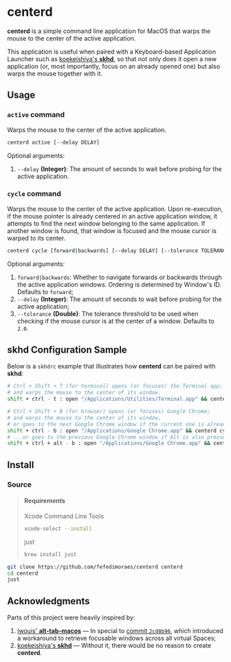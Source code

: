 # centerd

**centerd** is a simple command line application for MacOS that warps the mouse to the center of the active application.

This application is useful when paired with a Keyboard-based Application Launcher such as [koekeishiya's **skhd**](https://github.com/koekeishiya/skhd), so that not only does it open a new application (or, most importantly, focus on an already opened one) but also warps the mouse together with it.

## Usage

### `active` command

Warps the mouse to the center of the active application.

```bash
centerd active [--delay DELAY]
```

Optional arguments:

1. `--delay` **(Integer)**: The amount of seconds to wait before probing for the active application.

### `cycle` command

Warps the mouse to the center of the active application. Upon re-execution, if the mouse pointer is already centered in an active application window, it attempts to find the next window belonging to the same application. If another window is found, that window is focused and the mouse cursor is warped to its center.

```bash
centerd cycle [forward|backwards] [--delay DELAY] [--tolerance TOLERANCE]
```

Optional arguments:

1. `forward|backwards`: Whether to navigate forwards or backwards through the active application windows. Ordering is determined by Window's ID. Defaults to `forward`;
2. `--delay` **(Integer)**: The amount of seconds to wait before probing for the active application;
3. `--tolerance` **(Double)**: The tolerance threshold to be used when checking if the mouse cursor is at the center of a window. Defaults to `2.0`.

## skhd Configuration Sample

Below is a `skhdrc` example that illustrates how **centerd** can be paired with **skhd**:

```bash
# Ctrl + Shift + T (for terminal) opens (or focuses) the Terminal app;
# and warps the mouse to the center of its window.
shift + ctrl - t : open "/Applications/Utilities/Terminal.app" && centerd active

# Ctrl + Shift + B (for browser) opens (or focuses) Google Chrome;
# and warps the mouse to the center of its window,
# or goes to the next Google Chrome window if the current one is already centered...
shift + ctrl - b : open "/Applications/Google Chrome.app" && centerd cycle
# ...or goes to the previous Google Chrome window if Alt is also pressed.
shift + ctrl + alt - b : open "/Applications/Google Chrome.app" && centerd cycle backwards
```

## Install

### Source

> #### Requirements
>
> Xcode Command Line Tools
>
> ```bash
> xcode-select --install
> ```
>
> just
>
> ```bash
> brew install just
> ```

```bash
git clone https://github.com/fefedimoraes/centerd centerd
cd centerd
just
```

## Acknowledgments

Parts of this project were heavily inspired by:

1. [lwouis' **alt-tab-macos**](https://github.com/lwouis/alt-tab-macos) &mdash; In special to [commit `2cd8b96`](https://github.com/lwouis/alt-tab-macos/commit/2cd8b96d389004b41ce2aad5667d0a11be36dabf), which introduced a workaround to retrieve focusable windows across all virtual Spaces;
2. [koekeishiya's **skhd**](https://github.com/koekeishiya/skhd) &mdash; Without it, there would be no reason to create **centerd**.
